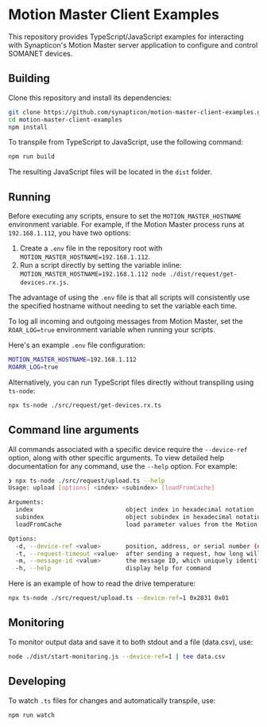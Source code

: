 # Motion Master Client Examples

This repository provides TypeScript/JavaScript examples for interacting with Synapticon's Motion Master server application to configure and control SOMANET devices.

## Building

Clone this repository and install its dependencies:

```sh
git clone https://github.com/synapticon/motion-master-client-examples.git
cd motion-master-client-examples
npm install
```

To transpile from TypeScript to JavaScript, use the following command:

```sh
npm run build
```

The resulting JavaScript files will be located in the `dist` folder.

## Running

Before executing any scripts, ensure to set the `MOTION_MASTER_HOSTNAME` environment variable. For example, if the Motion Master process runs at `192.168.1.112`, you have two options:

1. Create a `.env` file in the repository root with `MOTION_MASTER_HOSTNAME=192.168.1.112`.
2. Run a script directly by setting the variable inline: `MOTION_MASTER_HOSTNAME=192.168.1.112 node ./dist/request/get-devices.rx.js`.

The advantage of using the `.env` file is that all scripts will consistently use the specified hostname without needing to set the variable each time.

To log all incoming and outgoing messages from Motion Master, set the `ROAR_LOG=true` environment variable when running your scripts.

Here's an example `.env` file configuration:

```sh
MOTION_MASTER_HOSTNAME=192.168.1.112
ROARR_LOG=true
```

Alternatively, you can run TypeScript files directly without transpiling using `ts-node`:

```sh
npx ts-node ./src/request/get-devices.rx.ts
```

## Command line arguments

All commands associated with a specific device require the `--device-ref` option, along with other specific arguments. To view detailed help documentation for any command, use the `--help` option. For example:

```sh
❯ npx ts-node ./src/request/upload.ts --help
Usage: upload [options] <index> <subindex> [loadFromCache]

Arguments:
  index                          object index in hexadecimal notation
  subindex                       object subindex in hexadecimal notation
  loadFromCache                  load parameter values from the Motion Master cache (choices: "true", "false", default: false)

Options:
  -d, --device-ref <value>       position, address, or serial number (default: 0 position represents the first device in a network chain)
  -t, --request-timeout <value>  after sending a request, how long will the client wait for Motion Master to send the status message back
  -m, --message-id <value>       the message ID, which uniquely identifies the request, will be generated by the client library if not specified
  -h, --help                     display help for command
```

Here is an example of how to read the drive temperature:

```sh
npx ts-node ./src/request/upload.ts --device-ref=1 0x2031 0x01
```

## Monitoring

To monitor output data and save it to both stdout and a file (data.csv), use:

```sh
node ./dist/start-monitoring.js --device-ref=1 | tee data.csv
```

## Developing

To watch `.ts` files for changes and automatically transpile, use:

```sh
npm run watch
```
